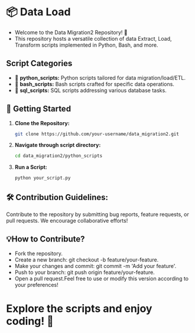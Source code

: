 # 📦 Data Load

- Welcome to the Data Migration2 Repository! 🚀
- This repository hosts a versatile collection of data Extract, Load, Transform scripts implemented in Python, Bash, and more.

## Script Categories

- 🐍 **python_scripts:** Python scripts tailored for data migration/load/ETL.
- 🔄 **bash_scripts:** Bash scripts crafted for specific data operations.
- 📜 **sql_scripts:** SQL scripts addressing various database tasks.

## 📖 Getting Started

1. **Clone the Repository:**
   ```bash
   git clone https://github.com/your-username/data_migration2.git

2. **Navigate through script directory:**
   ```bash
   cd data_migration2/python_scripts
3. **Run a Script:**
   ```bash
   python your_script.py

## 🛠️ Contribution Guidelines:

  Contribute to the repository by submitting bug reports, feature requests, or pull requests. We encourage collaborative efforts!

## 💡How to Contribute?

- Fork the repository.
- Create a new branch: git checkout -b feature/your-feature.
- Make your changes and commit: git commit -m 'Add your feature'.
- Push to your branch: git push origin feature/your-feature.
- Open a pull request.Feel free to use or modify this version according to your preferences!

# Explore the scripts and enjoy coding! 🎉

